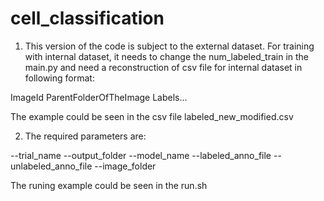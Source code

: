 # cell_classification

1. This version of the code is subject to the external dataset. For training with internal dataset, it needs to change the num_labeled_train in the main.py and need a reconstruction of csv file for internal dataset in following format:

ImageId ParentFolderOfTheImage Labels...

The example could be seen in the csv file labeled_new_modified.csv

2. The required parameters are:

--trial_name 
--output_folder 
--model_name 
--labeled_anno_file 
--unlabeled_anno_file 
--image_folder

 The runing example could be seen in the run.sh
 
